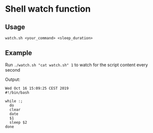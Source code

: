 # Shell watch function

## Usage

`watch.sh <your_command> <sleep_duration>`

## Example

Run `./watch.sh "cat watch.sh" 1` to watch for the script content every second

Output:
```
Wed Oct 16 15:09:25 CEST 2019
#!/bin/bash

while :;
  do
  clear
  date
  $1
  sleep $2
done
```
